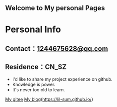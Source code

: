 ## Welcome to My personal Pages


# Personal Info
## Contact：1244675628@qq.com
## Residence：CN_SZ

- I'd like to share my project experience on github.
- Knowledge is power.
- It's never too old to learn.


[My gitee](https://gitee.com/sz-sum0755)             [My blog](https://weibo.com/u/7259718006)(https://lil-sum.github.io/)


